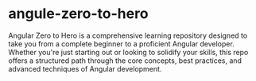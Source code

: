 # angule-zero-to-hero
Angular Zero to Hero is a comprehensive learning repository designed to take you from a complete beginner to a proficient Angular developer. Whether you're just starting out or looking to solidify your skills, this repo offers a structured path through the core concepts, best practices, and advanced techniques of Angular development.
